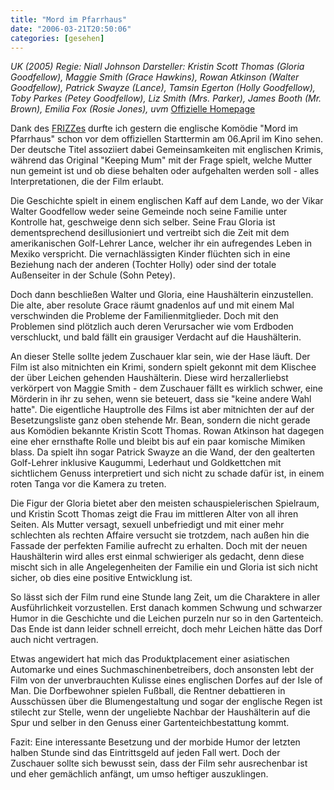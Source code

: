 ```yaml
---
title: "Mord im Pfarrhaus"
date: "2006-03-21T20:50:06"
categories: [gesehen]
---
```


*UK (2005)
Regie: Niall Johnson
Darsteller: Kristin Scott Thomas (Gloria Goodfellow), Maggie Smith (Grace Hawkins), Rowan Atkinson (Walter Goodfellow), Patrick Swayze (Lance), Tamsin Egerton (Holly Goodfellow), Toby Parkes (Petey Goodfellow), Liz Smith (Mrs. Parker), James Booth (Mr. Brown), Emilia Fox (Rosie Jones), uvm*
[Offizielle Homepage](http://www.mordimpfarrhaus.film.de/)

Dank des [FRIZZes](/blog/2006/03/13/t-oder-z/) durfte ich gestern die englische Komödie "Mord im Pfarrhaus" schon vor dem offiziellen Starttermin am 06.April im Kino sehen. Der deutsche Titel assoziiert dabei Gemeinsamkeiten mit englischen Krimis, während das Original "Keeping Mum" mit der Frage spielt, welche Mutter nun gemeint ist und ob diese behalten oder aufgehalten werden soll - alles Interpretationen, die der Film erlaubt.

Die Geschichte spielt in einem englischen Kaff auf dem Lande, wo der Vikar Walter Goodfellow weder seine Gemeinde noch seine Familie unter Kontrolle hat, geschweige denn sich selber. Seine Frau Gloria ist dementsprechend desillusioniert und vertreibt sich die Zeit mit dem amerikanischen Golf-Lehrer Lance, welcher ihr ein aufregendes Leben in Mexiko verspricht. Die vernachlässigten Kinder flüchten sich in eine Beziehung nach der anderen (Tochter Holly) oder sind der totale Außenseiter in der Schule (Sohn Petey).

Doch dann beschließen Walter und Gloria, eine Haushälterin einzustellen. Die alte, aber resolute Grace räumt gnadenlos auf und mit einem Mal verschwinden die Probleme der Familienmitglieder. Doch mit den Problemen sind plötzlich auch deren Verursacher wie vom Erdboden verschluckt, und bald fällt ein grausiger Verdacht auf die Haushälterin.

An dieser Stelle sollte jedem Zuschauer klar sein, wie der Hase läuft. Der Film ist also mitnichten ein Krimi, sondern spielt gekonnt mit dem Klischee der über Leichen gehenden Haushälterin. Diese wird herzallerliebst verkörpert von Maggie Smith - dem Zuschauer fällt es wirklich schwer, eine Mörderin in ihr zu sehen, wenn sie beteuert, dass sie "keine andere Wahl hatte". Die eigentliche Hauptrolle des Films ist aber mitnichten der auf der Besetzungsliste ganz oben stehende Mr. Bean, sondern die nicht gerade aus Komödien bekannte Kristin Scott Thomas. Rowan Atkinson hat dagegen eine eher ernsthafte Rolle und bleibt bis auf ein paar komische Mimiken blass. Da spielt ihn sogar Patrick Swayze an die Wand, der den gealterten Golf-Lehrer inklusive Kaugummi, Lederhaut und Goldkettchen mit sichtlichem Genuss interpretiert und sich nicht zu schade dafür ist, in einem roten Tanga vor die Kamera zu treten.

Die Figur der Gloria bietet aber den meisten schauspielerischen Spielraum, und Kristin Scott Thomas zeigt die Frau im mittleren Alter von all ihren Seiten. Als Mutter versagt, sexuell unbefriedigt und mit einer mehr schlechten als rechten Affaire versucht sie trotzdem, nach außen hin die Fassade der perfekten Familie aufrecht zu erhalten. Doch mit der neuen Haushälterin wird alles erst einmal schwieriger als gedacht, denn diese mischt sich in alle Angelegenheiten der Familie ein und Gloria ist sich nicht sicher, ob dies eine positive Entwicklung ist.

So lässt sich der Film rund eine Stunde lang Zeit, um die Charaktere in aller Ausführlichkeit vorzustellen. Erst danach kommen Schwung und schwarzer Humor in die Geschichte und die Leichen purzeln nur so in den Gartenteich. Das Ende ist dann leider schnell erreicht, doch mehr Leichen hätte das Dorf auch nicht vertragen.

Etwas angewidert hat mich das Produktplacement einer asiatischen Automarke und eines Suchmaschinenbetreibers, doch ansonsten lebt der Film von der unverbrauchten Kulisse eines englischen Dorfes auf der Isle of Man. Die Dorfbewohner spielen Fußball, die Rentner debattieren in Ausschüssen über die Blumengestaltung und sogar der englische Regen ist stilecht zur Stelle, wenn der ungeliebte Nachbar der Haushälterin auf die Spur und selber in den Genuss einer Gartenteichbestattung kommt.

Fazit: Eine interessante Besetzung und der morbide Humor der letzten halben Stunde sind das Eintrittsgeld auf jeden Fall wert. Doch der Zuschauer sollte sich bewusst sein, dass der Film sehr ausrechenbar ist und eher gemächlich anfängt, um umso heftiger auszuklingen.
